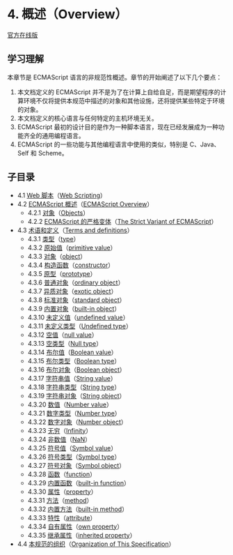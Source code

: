 # 4. 概述（Overview）

[官方在线版](https://262.ecma-international.org/6.0/#sec-overview)

## 学习理解

本章节是 ECMAScript 语言的非规范性概述。章节的开始阐述了以下几个要点：

1. 本文档定义的 ECMAScript 并不是为了在计算上自给自足，而是期望程序的计算环境不仅将提供本规范中描述的对象和其他设施，还将提供某些特定于环境的对象。
2. 本文档定义的核心语言与任何特定的主机环境无关。
3. ECMAScript 最初的设计目的是作为一种脚本语言，现在已经发展成为一种功能齐全的通用编程语言。
4. ECMAScript 的一些功能与其他编程语言中使用的类似，特别是 C、Java、Self 和 Scheme。

## 子目录

- 4.1 [Web 脚本](./4.1.Web-Scripting)（[Web Scripting](https://262.ecma-international.org/6.0/#sec-web-scripting)）
- 4.2 [ECMAScript 概述](./4.2.ECMAScript-Overview)（[ECMAScript Overview](https://262.ecma-international.org/6.0/#sec-ecmascript-overview)）
  - 4.2.1 [对象](./4.2.ECMAScript-Overview/4.2.1.Objects)（[Objects](https://262.ecma-international.org/6.0/#sec-objects)）
  - 4.2.2 [ECMAScript 的严格变体](./4.2.ECMAScript-Overview/4.2.2.The-Strict-Variant-of-ECMAScript)（[The Strict Variant of ECMAScript](https://262.ecma-international.org/6.0/#sec-strict-variant-of-ecmascript)）
- 4.3 [术语和定义](./4.3.Terms-and-definitions)（[Terms and definitions](https://262.ecma-international.org/6.0/#sec-terms-and-definitions)）
  - 4.3.1 [类型](./4.3.Terms-and-definitions#431-%E7%B1%BB%E5%9E%8Btype)（[type](https://262.ecma-international.org/6.0/#sec-type)）
  - 4.3.2 [原始值](./4.3.Terms-and-definitions#432-原始值primitive-value)（[primitive value](https://262.ecma-international.org/6.0/#sec-primitive-value)）
  - 4.3.3 [对象](./4.3.Terms-and-definitions#433-对象object)（[object](https://262.ecma-international.org/6.0/#sec-terms-and-definitions-object)）
  - 4.3.4 [构造函数](./4.3.Terms-and-definitions#434-构造函数constructor)（[constructor](https://262.ecma-international.org/6.0/#sec-constructor)）
  - 4.3.5 [原型](./4.3.Terms-and-definitions#435-原型prototype)（[prototype](https://262.ecma-international.org/6.0/#sec-terms-and-definitions-prototype)）
  - 4.3.6 [普通对象](./4.3.Terms-and-definitions#436-普通对象ordinary-object)（[ordinary object](https://262.ecma-international.org/6.0/#sec-ordinary-object)）
  - 4.3.7 [异质对象](./4.3.Terms-and-definitions#437-异质对象exotic-object)（[exotic object](https://262.ecma-international.org/6.0/#sec-exotic-object)）
  - 4.3.8 [标准对象](./4.3.Terms-and-definitions#438-标准对象standard-object)（[standard object](https://262.ecma-international.org/6.0/#sec-standard-object)）
  - 4.3.9 [内置对象](./4.3.Terms-and-definitions#439-内置对象built-in-object)（[built-in object](https://262.ecma-international.org/6.0/#sec-built-in-object)）
  - 4.3.10 [未定义值](./4.3.Terms-and-definitions#4310-未定义值undefined-value)（[undefined value](https://262.ecma-international.org/6.0/#sec-undefined-value)）
  - 4.3.11 [未定义类型](./4.3.Terms-and-definitions#4311-未定义类型undefined-type)（[Undefined type](https://262.ecma-international.org/6.0/#sec-terms-and-definitions-undefined-type)）
  - 4.3.12 [空值](./4.3.Terms-and-definitions#4312-空值null-value)（[null value](https://262.ecma-international.org/6.0/#sec-null-value)）
  - 4.3.13 [空类型](./4.3.Terms-and-definitions#4313-空类型null-type)（[Null type](https://262.ecma-international.org/6.0/#sec-terms-and-definitions-null-type)）
  - 4.3.14 [布尔值](./4.3.Terms-and-definitions#4314-布尔值boolean-value)（[Boolean value](https://262.ecma-international.org/6.0/#sec-terms-and-definitions-boolean-value)）
  - 4.3.15 [布尔类型](./4.3.Terms-and-definitions#4315-布尔类型boolean-type)（[Boolean type](https://262.ecma-international.org/6.0/#sec-terms-and-definitions-boolean-type)）
  - 4.3.16 [布尔对象](./4.3.Terms-and-definitions#4316-布尔对象boolean-object)（[Boolean object](https://262.ecma-international.org/6.0/#sec-boolean-object)）
  - 4.3.17 [字符串值](./4.3.Terms-and-definitions#4317-字符串值string-value)（[String value](https://262.ecma-international.org/6.0/#sec-terms-and-definitions-string-value)）
  - 4.3.18 [字符串类型](./4.3.Terms-and-definitions#4318-字符串类型string-type)（[String type](https://262.ecma-international.org/6.0/#sec-terms-and-definitions-string-type)）
  - 4.3.19 [字符串对象](./4.3.Terms-and-definitions#4319-字符串对象string-object)（[String object](https://262.ecma-international.org/6.0/#sec-string-object)）
  - 4.3.20 [数值](./4.3.Terms-and-definitions#4320-数值number-value)（[Number value](https://262.ecma-international.org/6.0/#sec-terms-and-definitions-number-value)）
  - 4.3.21 [数字类型](./4.3.Terms-and-definitions#4321-数字类型number-type)（[Number type](https://262.ecma-international.org/6.0/#sec-terms-and-definitions-number-type)）
  - 4.3.22 [数字对象](./4.3.Terms-and-definitions#4322-数字对象number-object)（[Number object](https://262.ecma-international.org/6.0/#sec-number-object)）
  - 4.3.23 [无穷](./4.3.Terms-and-definitions#4323-无穷infinity)（[Infinity](https://262.ecma-international.org/6.0/#sec-terms-and-definitions-infinity)）
  - 4.3.24 [非数值](./4.3.Terms-and-definitions#4324-非数值nan)（[NaN](https://262.ecma-international.org/6.0/#sec-terms-and-definitions-nan)）
  - 4.3.25 [符号值](./4.3.Terms-and-definitions#4325-符号值symbol-value)（[Symbol value](https://262.ecma-international.org/6.0/#sec-symbol-value)）
  - 4.3.26 [符号类型](./4.3.Terms-and-definitions#4326-符号类型symbol-type)（[Symbol type](https://262.ecma-international.org/6.0/#sec-terms-and-definitions-symbol-type)）
  - 4.3.27 [符号对象](./4.3.Terms-and-definitions#4327-符号对象symbol-object)（[Symbol object](https://262.ecma-international.org/6.0/#sec-symbol-object)）
  - 4.3.28 [函数](./4.3.Terms-and-definitions#4328-函数function)（[function](https://262.ecma-international.org/6.0/#sec-terms-and-definitions-function)）
  - 4.3.29 [内置函数](./4.3.Terms-and-definitions#4329-内置函数built-in-function)（[built-in function](https://262.ecma-international.org/6.0/#sec-built-in-function)）
  - 4.3.30 [属性](./4.3.Terms-and-definitions#4330-属性property)（[property](https://262.ecma-international.org/6.0/#sec-property)）
  - 4.3.31 [方法](./4.3.Terms-and-definitions#4331-方法method)（[method](https://262.ecma-international.org/6.0/#sec-method)）
  - 4.3.32 [内置方法](./4.3.Terms-and-definitions#4332-内置方法built-in-method)（[built-in method](https://262.ecma-international.org/6.0/#sec-built-in-method)）
  - 4.3.33 [特性](./4.3.Terms-and-definitions#4333-特性attribute)（[attribute](https://262.ecma-international.org/6.0/#sec-attribute)）
  - 4.3.34 [自有属性](./4.3.Terms-and-definitions#4334-自有属性own-property)（[own property](https://262.ecma-international.org/6.0/#sec-own-property)）
  - 4.3.35 [继承属性](./4.3.Terms-and-definitions#4335-继承属性inherited-property)（[inherited property](https://262.ecma-international.org/6.0/#sec-inherited-property)）
- 4.4 [本规范的组织](./4.4.Organization-of-This-Specification)（[Organization of This Specification](https://262.ecma-international.org/6.0/#sec-organization-of-this-specification)）
